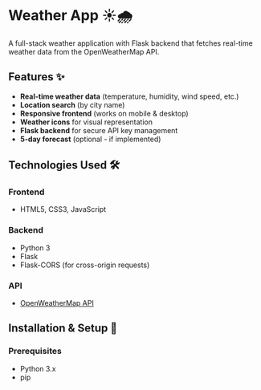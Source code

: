 # Weather App ☀️🌧️

A full-stack weather application with Flask backend that fetches real-time weather data from the OpenWeatherMap API.

## Features ✨
- **Real-time weather data** (temperature, humidity, wind speed, etc.)
- **Location search** (by city name)
- **Responsive frontend** (works on mobile & desktop)
- **Weather icons** for visual representation
- **Flask backend** for secure API key management
- **5-day forecast** (optional - if implemented)

## Technologies Used 🛠️
### Frontend
- HTML5, CSS3, JavaScript

### Backend
- Python 3
- Flask
- Flask-CORS (for cross-origin requests)

### API
- [OpenWeatherMap API](https://openweathermap.org/api)

## Installation & Setup 🚀

### Prerequisites
- Python 3.x
- pip
